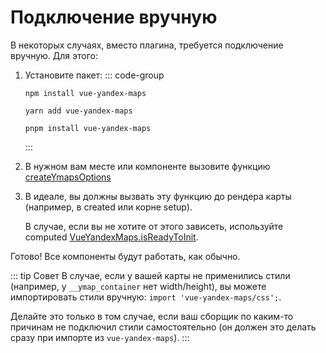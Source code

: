 # Подключение вручную

В некоторых случаях, вместо плагина, требуется подключение вручную. Для этого:

1. Установите пакет:
    ::: code-group
    
    ```shell [npm]
    npm install vue-yandex-maps
    ```
    
    ```shell [yarn]
    yarn add vue-yandex-maps
    ```

    ```shell [pnpm]
    pnpm install vue-yandex-maps
    ```
    :::
2. В нужном вам месте или компоненте вызовите функцию [createYmapsOptions](/api/create-options)
3. В идеале, вы должны вызвать эту функцию до рендера карты (например, в created или корне setup).

    В случае, если вы не хотите от этого зависеть, используйте computed [VueYandexMaps.isReadyToInit](/api/namespace.html#isreadytoinit).

Готово! Все компоненты будут работать, как обычно.

::: tip Совет
В случае, если у вашей карты не применились стили (например, у `__ymap_container` нет width/height), вы можете импортировать стили вручную: `import 'vue-yandex-maps/css';`.

Делайте это только в том случае, если ваш сборщик по каким-то причинам не подключил стили самостоятельно (он должен это делать сразу при импорте из `vue-yandex-maps`).
:::
